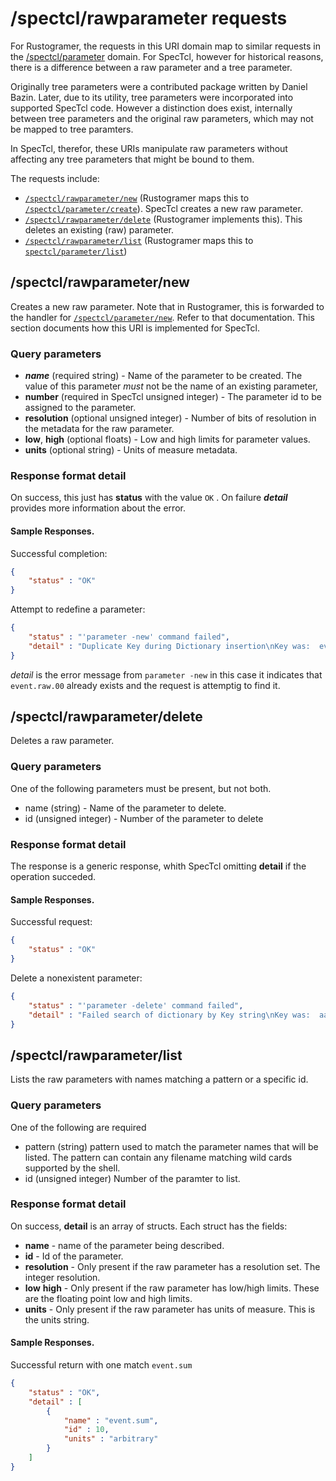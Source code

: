 # /spectcl/rawparameter requests


For Rustogramer, the requests in this URI domain map to similar requests in the
[/spectcl/parameter](./chap7_2_parameter.md) domain.  For SpecTcl, however for historical reasons, there is a difference between a raw parameter and a tree parameter.  

Originally tree parameters were  a contributed package written by Daniel Bazin.  Later, due to its utility, tree parameters were incorporated into supported SpecTcl code.  However a distinction does exist, internally between tree parameters and the original raw parameters, which may not be mapped to tree paramters. 

In SpecTcl, therefor, these URIs manipulate raw parameters without affecting any tree parameters that might be bound to them.

The requests include:

* [```/spectcl/rawparameter/new```](#spectclrawparameternew) (Rustogramer maps this to [```/spectcl/parameter/create```](./chap7_2_parameter.md#spectclparametercreate)).  SpecTcl creates a new raw parameter.
* [```/spectcl/rawparameter/delete```](#spectclrawparameterdelete) (Rustogramer implements this).  This deletes an existing (raw) parameter. 
* [```/spectcl/rawparameter/list```](#spectclrawparameterlist) (Rustogramer maps this to [```spectcl/parameter/list```](./chap7_2_parameter.md#spectclparameterlist))

## /spectcl/rawparameter/new

Creates a new raw parameter.  Note that in Rustogramer, this is forwarded to the handler for [```/spectcl/parameter/new```](./chap7_2_parameter.md#spectclparametercreate). Refer to that documentation.  This section documents how this URI is implemented for SpecTcl.

### Query parameters

* ***name*** (required string) - Name of the parameter to be created.  The value of this parameter *must* not be the name of an existing parameter,
* **number** (required in SpecTcl  unsigned integer) - The parameter id to be assigned to the parameter.
* **resolution** (optional unsigned integer) - Number of bits of resolution in the metadata for the raw parameter.  
* **low**, **high** (optional floats) -  Low and high limits for parameter values.
* **units** (optional string) - Units of measure metadata.

### Response format detail

On success, this just has **status** with the value ```OK``` .  On failure
***detail*** provides more information about the error.

#### Sample Responses.

Successful completion:

```json
{
    "status" : "OK"
}
```

Attempt to redefine a parameter:

```json
{
    "status" : "'parameter -new' command failed",
    "detail" : "Duplicate Key during Dictionary insertion\nKey was:  event.raw.00 Id was: -undefined-\n"
}
```

*detail* is the error message from ```parameter -new```  in this case it indicates that ```event.raw.00``` already exists and the request is attemptig to find it.

## /spectcl/rawparameter/delete

Deletes a raw parameter.

### Query parameters
One of the following parameters must be present, but not both.

* name (string) - Name of the parameter to delete.
* id (unsigned integer) - Number of the parameter to delete

### Response format detail
 The response is a generic response, whith SpecTcl omitting **detail** if the operation succeded.

#### Sample Responses.
Successful request:

```json
{
    "status" : "OK"
}
```
 
Delete a nonexistent parameter:

```json
{
    "status" : "'parameter -delete' command failed",
    "detail" : "Failed search of dictionary by Key string\nKey was:  aaaa Id was: -undefined-\n"
}
```

## /spectcl/rawparameter/list

Lists the raw parameters with names matching a pattern or a specific id.

### Query parameters

One of the following are required

* pattern (string) pattern used to match the parameter names that will be listed. The pattern can contain any filename matching wild cards supported by the shell.
*  id (unsigned integer) Number of the paramter to list.

### Response format detail

On success, **detail**  is an array of structs.  Each struct has the fields:

* **name** - name of the parameter being described.
* **id**  - Id of the parameter.
* **resolution** - Only present if the raw parameter has a resolution set. The integer resolution.
* **low** **high** - Only present if the raw parameter has low/high limits.  These are the floating point low and high limits.
* **units** - Only present if the raw parameter has units of measure. This is the units string.

#### Sample Responses.

Successful return with one match ```event.sum```

```json
{ 
    "status" : "OK", 
    "detail" : [
        { 
            "name" : "event.sum", 
            "id" : 10, 
            "units" : "arbitrary" 
        }
    ] 
}
```